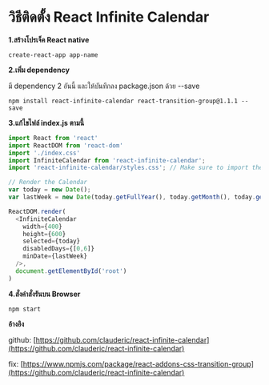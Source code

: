 **วิธีติดตั้ง React Infinite Calendar**
=============================


**1.สร้างโปรเจ็ค React native**

```
create-react-app app-name
```


**2.เพิ่ม dependency**

มี dependency 2 อันนี้ และให้บันทึกลง package.json ด้วย --save
```
npm install react-infinite-calendar react-transition-group@1.1.1 --save
```


**3.แก้ไขไฟล์ index.js ตามนี้**
```js
import React from 'react'
import ReactDOM from 'react-dom'
import './index.css'
import InfiniteCalendar from 'react-infinite-calendar';
import 'react-infinite-calendar/styles.css'; // Make sure to import the default stylesheet

// Render the Calendar
var today = new Date();
var lastWeek = new Date(today.getFullYear(), today.getMonth(), today.getDate() - 7);

ReactDOM.render(
  <InfiniteCalendar
    width={400}
    height={600}
    selected={today}
    disabledDays={[0,6]}
    minDate={lastWeek}
  />,
  document.getElementById('root')
)
```


**4.สั่งคำสั่งรันบน Browser**
```
npm start
```



**อ้างอิง**

github: [https://github.com/clauderic/react-infinite-calendar](https://github.com/clauderic/react-infinite-calendar)

fix: [https://www.npmjs.com/package/react-addons-css-transition-group](https://github.com/clauderic/react-infinite-calendar)